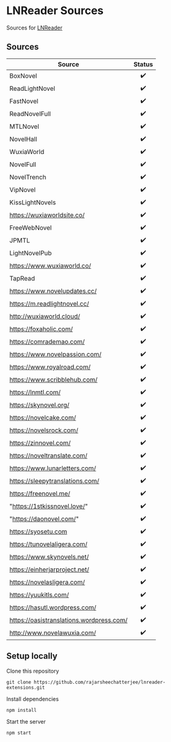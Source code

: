 # LNReader Sources

Sources for [LNReader](https://github.com/rajarsheechatterjee/lnreader)

## Sources

| Source                                   |       Status       |
| ---------------------------------------- | :----------------: |
| BoxNovel                                 | :heavy_check_mark: |
| ReadLightNovel                           | :heavy_check_mark: |
| FastNovel                                | :heavy_check_mark: |
| ReadNovelFull                            | :heavy_check_mark: |
| MTLNovel                                 | :heavy_check_mark: |
| NovelHall                                | :heavy_check_mark: |
| WuxiaWorld                               | :heavy_check_mark: |
| NovelFull                                | :heavy_check_mark: |
| NovelTrench                              | :heavy_check_mark: |
| VipNovel                                 | :heavy_check_mark: |
| KissLightNovels                          | :heavy_check_mark: |
| https://wuxiaworldsite.co/               | :heavy_check_mark: |
| FreeWebNovel                             | :heavy_check_mark: |
| JPMTL                                    | :heavy_check_mark: |
| LightNovelPub                            | :heavy_check_mark: |
| https://www.wuxiaworld.co/               | :heavy_check_mark: |
| TapRead                                  | :heavy_check_mark: |
| https://www.novelupdates.cc/             | :heavy_check_mark: |
| https://m.readlightnovel.cc/             | :heavy_check_mark: |
| http://wuxiaworld.cloud/                 | :heavy_check_mark: |
| https://foxaholic.com/                   | :heavy_check_mark: |
| https://comrademao.com/                  | :heavy_check_mark: |
| https://www.novelpassion.com/            | :heavy_check_mark: |
| https://www.royalroad.com/               | :heavy_check_mark: |
| https://www.scribblehub.com/             | :heavy_check_mark: |
| https://lnmtl.com/                       | :heavy_check_mark: |
| https://skynovel.org/                    | :heavy_check_mark: |
| https://novelcake.com/                   | :heavy_check_mark: |
| https://novelsrock.com/                  | :heavy_check_mark: |
| https://zinnovel.com/                    | :heavy_check_mark: |
| https://noveltranslate.com/              | :heavy_check_mark: |
| https://www.lunarletters.com/            | :heavy_check_mark: |
| https://sleepytranslations.com/          | :heavy_check_mark: |
| https://freenovel.me/                    | :heavy_check_mark: |
| "https://1stkissnovel.love/"             | :heavy_check_mark: |
| "https://daonovel.com/"                  | :heavy_check_mark: |
| https://syosetu.com                      | :heavy_check_mark: |
| https://tunovelaligera.com/              | :heavy_check_mark: |
| https://www.skynovels.net/               | :heavy_check_mark: |
| https://einherjarproject.net/            | :heavy_check_mark: |
| https://novelasligera.com/               | :heavy_check_mark: |
| https://yuukitls.com/                    | :heavy_check_mark: |
| https://hasutl.wordpress.com/            | :heavy_check_mark: |
| https://oasistranslations.wordpress.com/ | :heavy_check_mark: |
| http://www.novelawuxia.com/              | :heavy_check_mark: |

## Setup locally

Clone this repository

```
git clone https://github.com/rajarsheechatterjee/lnreader-extensions.git
```

Install dependencies

```
npm install
```

Start the server

```
npm start
```

